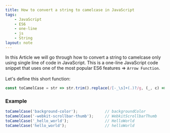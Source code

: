 ```yaml
---
title: How to convert a string to camelcase in JavaScript
tags:
    - JavaScript
    - ES6
    - one-line
    - js
    - String
layout: note
---
```




In this Article we will go through how to convert a string to camelcase only using single line of code in JavaScript.
This is a one-line JavaScript code snippet that uses one of the most popular ES6 features => `Arrow Function`.
<br/>
<br/>
Let's define this short function:

```js {.wrap}
const toCamelCase = str => str.trim().replace(/[-_\s]+(.)?/g, (_, c) => c ? c.toUpperCase() : '');
```

### Example

```js {.wrap}
toCamelCase('background-color');            // backgroundColor
toCamelCase('-webkit-scrollbar-thumb');     // WebkitScrollbarThumb
toCamelCase('_hello_world');                // HelloWorld
toCamelCase('hello_world');                 // helloWorld
```